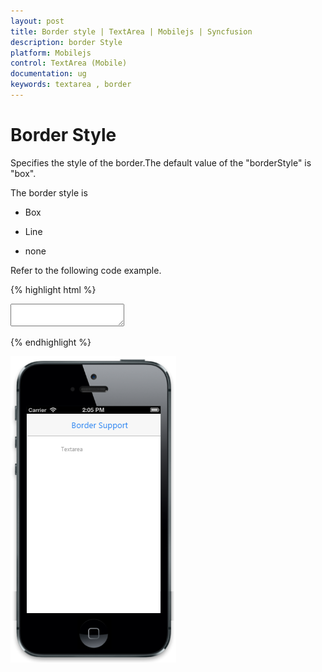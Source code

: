 ```yaml
---
layout: post
title: Border style | TextArea | Mobilejs | Syncfusion
description: border Style
platform: Mobilejs
control: TextArea (Mobile)
documentation: ug
keywords: textarea , border
---
```


# Border Style

Specifies the style of the border.The default value of the "borderStyle" is "box".

The border style is

* Box

* Line

* none

Refer to the following code example.

{% highlight html %}

<textarea id="textarea" data-role="ejmtextarea" data-ej-watermarktext="Textarea" data-ej-borderstyle="none"></textarea>

{% endhighlight %}

![](Border-support_images/Border-support_img1.png)
